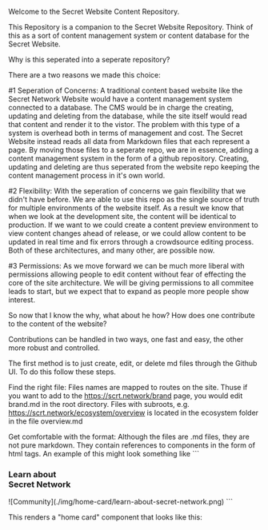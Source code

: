 Welcome to the Secret Website Content Repository.

This Repository is a companion to the Secret Website Repository. Think of this as a sort of content management system or content database for the Secret Website.

Why is this seperated into a seperate repository?

There are a two reasons we made this choice:

#1 Seperation of Concerns: A traditional content based website like the Secret Network Website would have a content management system connected to a database. The CMS would be in charge the creating, updating and deleting from the database, while the site itself would read that content and render it to the vistor. The problem with this type of a system is overhead both in terms of management and cost. The Secret Website instead reads all data from Markdown files that each represent a page. By moving those files to a seperate repo, we are in essence, adding a content management system in the form of a github repository. Creating, updating and deleting are thus seperated from the website repo keeping the content management process in it's own world.

#2 Flexibility: With the seperation of concerns we gain flexibility that we didn't have before. We are able to use this repo as the single source of truth for multiple environments of the website itself. As a result we know that when we look at the development site, the content will be identical to production. If we want to we could create a content preview environment to view content changes ahead of release, or we could allow content to be updated in real time and fix errors through a crowdsource editing process. Both of these architectures, and many other, are possible now.

#3 Permissions: As we move forward we can be much more liberal with permissions allowing people to edit content without fear of effecting the core of the site architecture. We will be giving permissions to all commitee leads to start, but we expect that to expand as people more people show interest.

So now that I know the why, what about he how? How does one contribute to the content of the website?

Contributions can be handled in two ways, one fast and easy, the other more robust and controlled.

The first method is to just create, edit, or delete md files through the Github UI. To do this follow these steps.

Find the right file:
Files names are mapped to routes on the site. Thuse if you want to add to the https://scrt.network/brand page, you would edit brand.md in the root directory. Files with subroots, e.g. https://scrt.network/ecosystem/overview is located in the ecosystem folder in the file overview.md

Get comfortable with the format:
Although the files are .md files, they are not pure markdown. They contain references to components in the form of html tags. An example of this might look something like ```<home-card to="/about/about-secret-network" vertical>
### **Learn about**<br>Secret Network
<separator small />
![Community](./img/home-card/learn-about-secret-network.png)
</home-card>```

This renders a "home card" component that looks like this:
